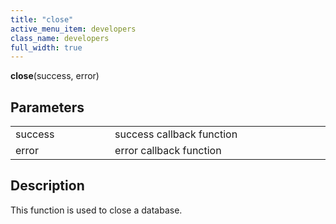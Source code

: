```yaml
---
title: "close"
active_menu_item: developers
class_name: developers
full_width: true
---
```



**close**(success, error)
   

## Parameters

<table>
<tr>
<td width="193">
success

</td>
<td width="17">

</td>
<td width="670">
success callback function

</td>
</tr>
<tr>
<td width="193">
error

</td>
<td width="17">

</td>
<td width="670">
error callback function

</td>
</tr>
</table>
     
   

## Description

This function is used to close a database.

